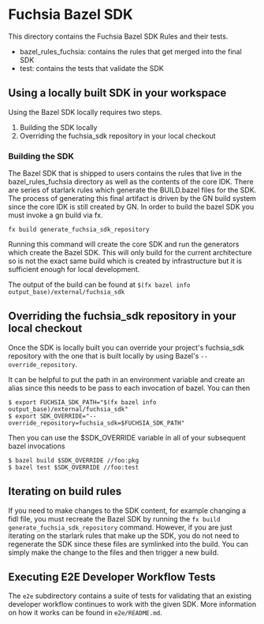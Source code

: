 # Fuchsia Bazel SDK

This directory contains the Fuchsia Bazel SDK Rules and their tests.

- bazel_rules_fuchsia: contains the rules that get merged into the final SDK
- test: contains the tests that validate the SDK

## Using a locally built SDK in your workspace

Using the Bazel SDK locally requires two steps.

1. Building the SDK locally
1. Overriding the fuchsia_sdk repository in your local checkout

### Building the SDK

The Bazel SDK that is shipped to users contains the rules that live in the
bazel_rules_fuchsia directory as well as the contents of the core IDK. There are
series of starlark rules which generate the BUILD.bazel files for the SDK. The
process of generating this final artifact is driven by the GN build system since
the core IDK is still created by GN. In order to build the bazel SDK you must
invoke a gn build via fx.

```
fx build generate_fuchsia_sdk_repository
```

Running this command will create the core SDK and run the generators which
create the Bazel SDK. This will only build for the current architecture so is
not the exact same build which is created by infrastructure but it is sufficient
enough for local development.

The output of the build can be found at `$(fx bazel info output_base)/external/fuchsia_sdk`

## Overriding the fuchsia_sdk repository in your local checkout

Once the SDK is locally built you can override your project's fuchsia_sdk repository
with the one that is built locally by using Bazel's `--override_repository`.

It can be helpful to put the path in an environment variable and create an alias
since this needs to be pass to each invocation of bazel. You can then

```
$ export FUCHSIA_SDK_PATH="$(fx bazel info output_base)/external/fuchsia_sdk"
$ export SDK_OVERRIDE="--override_repository=fuchsia_sdk=$FUCHSIA_SDK_PATH"
```

Then you can use the $SDK_OVERRIDE variable in all of your subsequent bazel
invocations

```
$ bazel build $SDK_OVERRIDE //foo:pkg
$ bazel test $SDK_OVERRIDE //foo:test
```
## Iterating on build rules

If you need to make changes to the SDK content, for example changing a fidl file,
you must recreate the Bazel SDK by running the `fx build generate_fuchsia_sdk_repository`
command. However, if you are just iterating on the starlark rules that make up
the SDK, you do not need to regenerate the SDK since these files are symlinked
into the build. You can simply make the change to the files and then trigger a
new build.

## Executing E2E Developer Workflow Tests

The `e2e` subdirectory contains a suite of tests for validating that an existing
developer workflow continues to work with the given SDK. More information on how
it works can be found in `e2e/README.md`.

